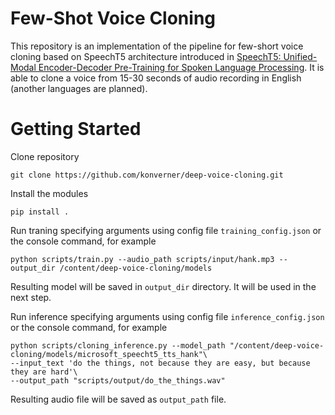# Few-Shot Voice Cloning

This repository is an implementation of the pipeline for few-short voice cloning based on SpeechT5 architecture introduced in [ SpeechT5: Unified-Modal Encoder-Decoder Pre-Training for Spoken Language Processing](https://arxiv.org/abs/2110.07205).
It is able to clone a voice from 15-30 seconds of audio recording in English (another languages are planned).

# Getting Started

Clone repository 
```angular2html
git clone https://github.com/konverner/deep-voice-cloning.git
```

Install the modules
```angular2html
pip install .
```

Run traning specifying arguments using config file `training_config.json` or the console command, for example
```angular2html
python scripts/train.py --audio_path scripts/input/hank.mp3 --output_dir /content/deep-voice-cloning/models
```
Resulting model will be saved in `output_dir` directory. It will be used in the next step.

Run inference specifying arguments using config file `inference_config.json` or the console command, for example
```angular2html
python scripts/cloning_inference.py --model_path "/content/deep-voice-cloning/models/microsoft_speecht5_tts_hank"\
--input_text 'do the things, not because they are easy, but because they are hard'\
--output_path "scripts/output/do_the_things.wav"
```

Resulting audio file will be saved as `output_path` file.